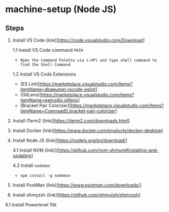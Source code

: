 # machine-setup (Node JS)

## Steps

1. Install VS Code (link)[https://code.visualstudio.com/Download]

   1.1 Install VS Code command `PATH`
   
      *  `Open the Command Palette via (⇧⌘P) and type shell command to find the Shell Command`
   
   1.2 Install VS Code Extensions
     
      * (ES Lint)[https://marketplace.visualstudio.com/items?itemName=dbaeumer.vscode-eslint]
      * (GitLens)[https://marketplace.visualstudio.com/items?itemName=eamodio.gitlens]
      * (Bracket Pair Colorizer)[https://marketplace.visualstudio.com/items?itemName=CoenraadS.bracket-pair-colorizer]

2. Install iTerm2 (link)[https://iterm2.com/downloads.html]

3. Install Docker (link)[https://www.docker.com/products/docker-desktop]

4. Install Node JS (link)[https://nodejs.org/en/download/]
   
   4.1 Install NVM (link))[https://github.com/nvm-sh/nvm#installing-and-updating]

   4.2 Install `nodemon` 
   
      * `npm install -g nodemon`
      
5. Install PostMan (link)[https://www.postman.com/downloads/]

6. Install ohmyzsh (link)[https://github.com/ohmyzsh/ohmyzsh]
  
  6.1 Install Powerlevel 10k
